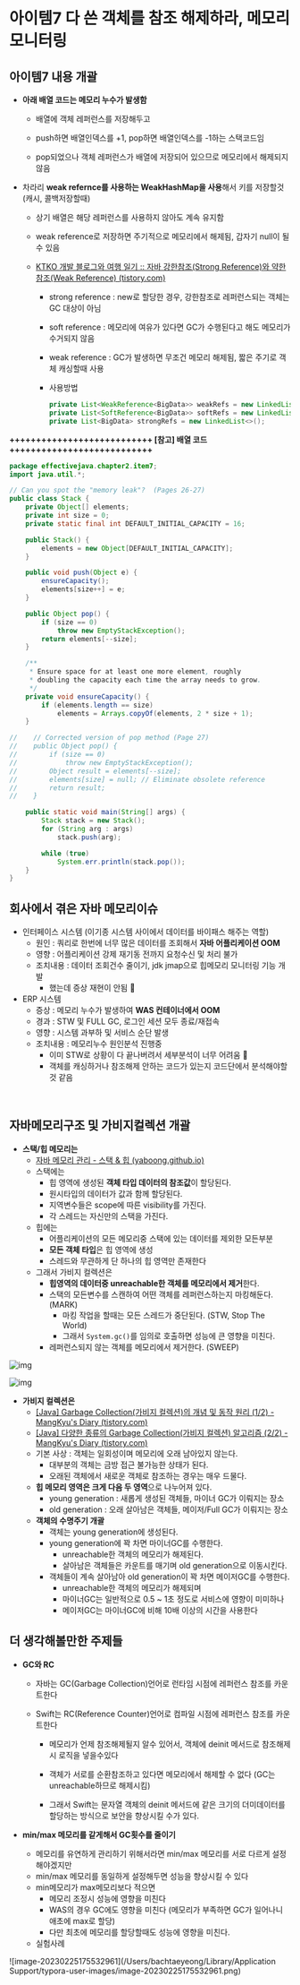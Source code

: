 # 아이템7 다 쓴 객체를 참조 해제하라, 메모리 모니터링

## 아이템7 내용 개괄

- **아래 배열 코드는 메모리 누수가 발생함**

  - 배열에 객체 레퍼런스를 저장해두고

  - push하면 배열인덱스를 +1, pop하면 배열인덱스를 -1하는 스택코드임

  - pop되었으나 객체 레퍼런스가 배열에 저장되어 있으므로 메모리에서 해제되지 않음

- 차라리 **weak refernce를 사용하는 WeakHashMap을 사용**해서 키를 저장할것 (캐시, 콜백저장할때)

  - 상기 배열은 해당 레퍼런스를 사용하지 않아도 계속 유지함

  - weak reference로 저장하면 주기적으로 메모리에서 해제됨, 갑자기 null이 될 수 있음

  - [KTKO 개발 블로그와 여행 일기 :: 자바 강한참조(Strong Reference)와 약한참조(Weak Reference) (tistory.com)](https://ktko.tistory.com/entry/자바-강한참조Strong-Reference와-약한참조Weak-Reference)

    - strong reference : new로 할당한 경우, 강한참조로 레퍼런스되는 객체는 GC 대상이 아님

    - soft reference : 메모리에 여유가 있다면 GC가 수행된다고 해도 메모리가 수거되지 않음

    - weak reference : GC가 발생하면 무조건 메모리 해제됨, 짧은 주기로 객체 캐싱할때 사용

    - 사용방법

      ```java
      private List<WeakReference<BigData>> weakRefs = new LinkedList<>();
      private List<SoftReference<BigData>> softRefs = new LinkedList<>();
      private List<BigData> strongRefs = new LinkedList<>();
      ```




**+++++++++++++++++++++++++++ [참고] 배열 코드 +++++++++++++++++++++++++++**

```java
package effectivejava.chapter2.item7;
import java.util.*;

// Can you spot the "memory leak"?  (Pages 26-27)
public class Stack {
    private Object[] elements;
    private int size = 0;
    private static final int DEFAULT_INITIAL_CAPACITY = 16;

    public Stack() {
        elements = new Object[DEFAULT_INITIAL_CAPACITY];
    }

    public void push(Object e) {
        ensureCapacity();
        elements[size++] = e;
    }

    public Object pop() {
        if (size == 0)
            throw new EmptyStackException();
        return elements[--size];
    }

    /**
     * Ensure space for at least one more element, roughly
     * doubling the capacity each time the array needs to grow.
     */
    private void ensureCapacity() {
        if (elements.length == size)
            elements = Arrays.copyOf(elements, 2 * size + 1);
    }

//    // Corrected version of pop method (Page 27)
//    public Object pop() {
//        if (size == 0)
//            throw new EmptyStackException();
//        Object result = elements[--size];
//        elements[size] = null; // Eliminate obsolete reference
//        return result;
//    }

    public static void main(String[] args) {
        Stack stack = new Stack();
        for (String arg : args)
            stack.push(arg);

        while (true)
            System.err.println(stack.pop());
    }
}
```

  

## 회사에서 겪은 자바 메모리이슈

- 인터페이스 시스템 (이기종 시스템 사이에서 데이터를 바이패스 해주는 역할)
  - 원인 : 쿼리로 한번에 너무 많은 데이터를 조회해서 **자바 어플리케이션 OOM**
  - 영향 : 어플리케이션 강제 재기동 전까지 요청수신 및 처리 불가
  - 조치내용 : 데이터 조회건수 줄이기, jdk jmap으로 힙메모리 모니터링 기능 개발 
    - 했는데 증상 재현이 안됨 🤯
- ERP 시스템
  - 증상 : 메모리 누수가 발생하여 **WAS 컨테이너에서 OOM**
  - 경과 : STW 및 FULL GC, 로그인 세션 모두 종료/재접속
  - 영향 : 시스템 과부하 및 서비스 순단 발생
  - 조치내용 : 메모리누수 원인분석 진행중
    - 이미 STW로 상황이 다 끝나버려서 세부분석이 너무 어려움 🤯
    - 객체를 캐싱하거나 참조해제 안하는 코드가 있는지 코드단에서 분석해야할 것 같음

​    

## 자바메모리구조 및 가비지컬렉션 개괄

- **스택/힙 메모리는**
  - [자바 메모리 관리 - 스택 & 힙 (yaboong.github.io)](https://yaboong.github.io/java/2018/05/26/java-memory-management/)
  - 스택에는
    - 힙 영역에 생성된 **객체 타입 데이터의 참조값**이 할당된다.
    - 원시타입의 데이터가 값과 함께 할당된다.
    - 지역변수들은 scope에 따른 visibility를 가진다.
    - 각 스레드는 자신만의 스택을 가진다.
  - 힙에는 
    - 어플리케이션의 모든 메모리중 스택에 있는 데이터를 제외한 모든부분
    - **모든 객체 타입**은 힙 영역에 생성
    - 스레드와 무관하게 단 하나의 힙 영역만 존재한다
  - 그래서 가비지 컬렉션은
    - **힙영역의 데이터중 unreachable한 객체를 메모리에서 제거**한다.
    - 스택의 모든변수를 스캔하여 어떤 객체를 레퍼런스하는지 마킹해둔다. (MARK)
      - 마킹 작업을 할때는 모든 스레드가 중단된다. (STW, Stop The World)
      - 그래서 `System.gc()`를 임의로 호출하면 성능에 큰 영향을 미친다.
    - 레퍼런스되지 않는 객체를 메모리에서 제거한다. (SWEEP)

![img](https://s3.ap-northeast-2.amazonaws.com/yaboong-blog-static-resources/java/java-memory-management_heap-9.png)

![img](https://s3.ap-northeast-2.amazonaws.com/yaboong-blog-static-resources/java/java-memory-management_heap-10.png)

  

- **가비지 컬렉션은** 
  - [[Java] Garbage Collection(가비지 컬렉션)의 개념 및 동작 원리 (1/2) - MangKyu's Diary (tistory.com)](https://mangkyu.tistory.com/118)
  - [[Java] 다양한 종류의 Garbage Collection(가비지 컬렉션) 알고리즘 (2/2) - MangKyu's Diary (tistory.com)](https://mangkyu.tistory.com/119)
  - 기본 사상 : 객체는 일회성이며 메모리에 오래 남아있지 않는다.
    - 대부분의 객체는 금방 접근 불가능한 상태가 된다.
    - 오래된 객체에서 새로운 객체로 참조하는 경우는 매우 드물다.
  - **힙 메모리 영역은 크게 다음 두 영역**으로 나누어져 있다.
    - young generation : 새롭게 생성된 객체들, 마이너 GC가 이뤄지는 장소
    - old generation : 오래 살아남은 객체들, 메이저/Full GC가 이뤄지는 장소
  - **객체의 수명주기 개괄**
    - 객체는 young generation에 생성된다.
    - young generation에 꽉 차면 마이너GC를 수행한다.
      - unreachable한 객체의 메모리가 해제된다.
      - 살아남은 객체들은 카운트를 매기며 old generation으로 이동시킨다.
    - 객체들이 계속 살아남아 old generation이 꽉 차면 메이저GC를 수행한다.
      - unreachable한 객체의 메모리가 해제되며
      - 마이너GC는 일반적으로 0.5 ~ 1초 정도로 서비스에 영향이 미미하나
      - 메이저GC는 마이너GC에 비해 10배 이상의 시간을 사용한다



## 더 생각해볼만한 주제들

- **GC와 RC**

  - 자바는 GC(Garbage Collection)언어로 런타임 시점에 레퍼런스 참조를 카운트한다

  - Swift는 RC(Reference Counter)언어로 컴파일 시점에 레퍼런스 참조를 카운트한다

    - 메모리가 언제 참조해제될지 알수 있어서, 객체에 deinit 메서드로 참조해제시 로직을 넣을수있다
    - 객체가 서로를 순환참조하고 있다면 메모리에서 해제할 수 없다 (GC는 unreachable하므로 해제시킴)

    - 그래서 Swift는 문자열 객체의 deinit 메서드에 같은 크기의 더미데이터를 할당하는 방식으로 보안을 향상시킬 수가 있다.

- **min/max 메모리를 같게해서 GC횟수를 줄이기**
  - 메모리를 유연하게 관리하기 위해서라면 min/max 메모리를 서로 다르게 설정해야겠지만
  - min/max 메모리를 동일하게 설정해두면 성능을 향상시킬 수 있다
  - min메모리가 max메모리보다 적으면 
    - 메모리 조정시 성능에 영향을 미친다
    - WAS의 경우 GC에도 영향을 미친다 (메모리가 부족하면 GC가 일어나니 애초에 max로 할당)
    - 다만 최초에 메모리를 할당할때도 성능에 영향을 미친다.
  - 실험사례

![image-20230225175532961](/Users/bachtaeyeong/Library/Application Support/typora-user-images/image-20230225175532961.png)
